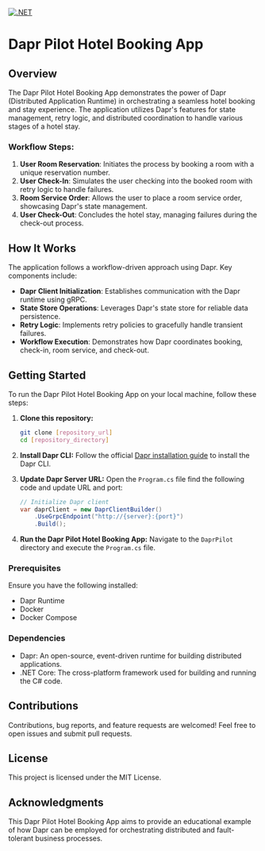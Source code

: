 [![.NET](https://github.com/movsal08/DaprPilot/actions/workflows/dotnet.yml/badge.svg)](https://github.com/movsal08/DaprPilot/actions/workflows/dotnet.yml)

# Dapr Pilot Hotel Booking App

## Overview

The Dapr Pilot Hotel Booking App demonstrates the power of Dapr (Distributed Application Runtime) in orchestrating a seamless hotel booking and stay experience. The application utilizes Dapr's features for state management, retry logic, and distributed coordination to handle various stages of a hotel stay.

### Workflow Steps:

1. **User Room Reservation**: Initiates the process by booking a room with a unique reservation number.
2. **User Check-In**: Simulates the user checking into the booked room with retry logic to handle failures.
3. **Room Service Order**: Allows the user to place a room service order, showcasing Dapr's state management.
4. **User Check-Out**: Concludes the hotel stay, managing failures during the check-out process.

## How It Works

The application follows a workflow-driven approach using Dapr. Key components include:

- **Dapr Client Initialization**: Establishes communication with the Dapr runtime using gRPC.
- **State Store Operations**: Leverages Dapr's state store for reliable data persistence.
- **Retry Logic**: Implements retry policies to gracefully handle transient failures.
- **Workflow Execution**: Demonstrates how Dapr coordinates booking, check-in, room service, and check-out.

## Getting Started

To run the Dapr Pilot Hotel Booking App on your local machine, follow these steps:

1. **Clone this repository:**
    ```bash
    git clone [repository_url]
    cd [repository_directory]
    ```

2. **Install Dapr CLI:**
   Follow the official [Dapr installation guide](https://docs.dapr.io/getting-started/install-dapr-cli/) to install the Dapr CLI.

3. **Update Dapr Server URL:**
   Open the `Program.cs` file find the following code and update URL and port:
   ```csharp
   // Initialize Dapr client
   var daprClient = new DaprClientBuilder()
       .UseGrpcEndpoint("http://{server}:{port}")
       .Build();

4. **Run the Dapr Pilot Hotel Booking App:**
   Navigate to the `DaprPilot` directory and execute the `Program.cs` file.

### Prerequisites

Ensure you have the following installed:

- Dapr Runtime
- Docker
- Docker Compose

### Dependencies

- Dapr: An open-source, event-driven runtime for building distributed applications.
- .NET Core: The cross-platform framework used for building and running the C# code.

## Contributions

Contributions, bug reports, and feature requests are welcomed! Feel free to open issues and submit pull requests.

## License

This project is licensed under the MIT License.

## Acknowledgments

This Dapr Pilot Hotel Booking App aims to provide an educational example of how Dapr can be employed for orchestrating distributed and fault-tolerant business processes.
